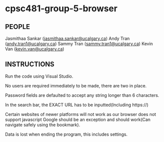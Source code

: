 # cpsc481-group-5-browser

PEOPLE
-------------------------------------------------------

Jasmithaa Sankar (jasmithaa.sankar@ucalgary.ca)
Andy Tran (andy.tran1@ucalgary.ca)
Sammy Tran (sammy.tran1@ucalgary.ca) 
Kevin Van (kevin.van@ucalgary.ca)

INSTRUCTIONS
-------------------------------------------------------
Run the code using Visual Studio.

No users are required immediately to be made, there are two in place.

Password fields are defaulted to accept any string longer than 6 characters.

In the search bar, the EXACT URL has to be inputted(Including https://)

Certain websites of newer platforms will not work as our browser does not support javascript
Google should be an exception and should work(Can navigate safely using the bookmark).

Data is lost when ending the program, this includes settings.

